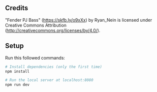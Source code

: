 ## Credits
"Fender PJ Bass" (https://skfb.ly/o9xXx) by Ryan_Nein is licensed under Creative Commons Attribution (http://creativecommons.org/licenses/by/4.0/).

## Setup
Run this followed commands:

``` bash
# Install dependencies (only the first time)
npm install

# Run the local server at localhost:8080
npm run dev

